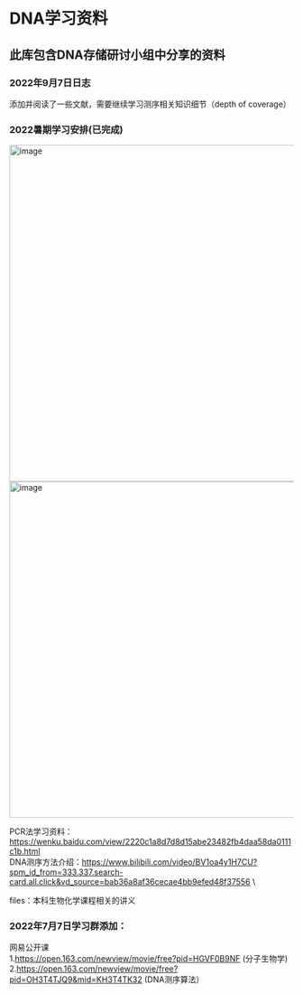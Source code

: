 # DNA学习资料
## 此库包含DNA存储研讨小组中分享的资料
### 2022年9月7日日志

添加并阅读了一些文献，需要继续学习测序相关知识细节（depth of coverage）
### 2022暑期学习安排(已完成)  
<img width="596" alt="image" src="https://user-images.githubusercontent.com/91801740/180588441-e639b30b-119e-4ce2-a21d-c3b9b809fb54.png">

<img width="595" alt="image" src="https://user-images.githubusercontent.com/91801740/180588425-8d3c444a-3667-4bc4-9c81-c3bf416b5384.png">

PCR法学习资料： https://wenku.baidu.com/view/2220c1a8d7d8d15abe23482fb4daa58da0111c1b.html \
DNA测序方法介绍：https://www.bilibili.com/video/BV1oa4y1H7CU?spm_id_from=333.337.search-card.all.click&vd_source=bab36a8af36cecae4bb9efed48f37556 \



files：本科生物化学课程相关的讲义

### 2022年7月7日学习群添加：
网易公开课 \
1.https://open.163.com/newview/movie/free?pid=HGVF0B9NF (分子生物学) \
2.https://open.163.com/newview/movie/free?pid=OH3T4TJQ9&mid=KH3T4TK32 (DNA测序算法）
